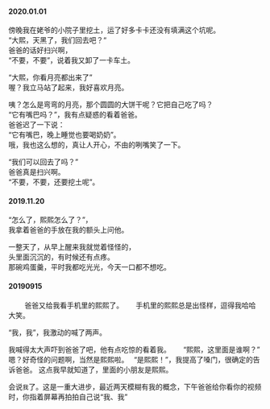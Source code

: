   
#### 2020.01.01  
   
傍晚我在姥爷的小院子里挖土，运了好多卡卡还没有填满这个坑呢。  
“大熙，天黑了，我们回去吧？“  
爸爸的话好扫兴啊，  
“不要，不要”，说着我又卸了一卡车土。
  
“大熙，你看月亮都出来了”  
喔？我立马站了起来，我好喜欢月亮。 
   
咦？怎么是弯弯的月亮，那个圆圆的大饼干呢？它把自己吃了吗？  
“它有嘴巴吗？”，我有点疑惑的看着爸爸。  
爸爸迟了一下说：  
“它有嘴巴，晚上睡觉也要喝奶奶”。  
哦，我也这么想的，真让人开心，不由的咧嘴笑了一下。  
  
“我们可以回去了吗？”  
爸爸真是扫兴啊。  
“不要，不要，还要挖土呢”。  

#### 2019.11.20  
  
“怎么了，熙熙怎么了？”，  
我拿着爸爸的手放在我的额头上问他。  

一整天了，从早上醒来我就觉着怪怪的，    
头里面沉沉的，有时候还有点疼。  
那碗鸡蛋羹，平时我都吃光光，今天一口都不想吃。
  
#### 20190915  
　　
爸爸又给我看手机里的熙熙了。　　
手机里的熙熙总是出怪样，逗得我哈哈大笑。　　
  
“我，我”，我激动的喊了两声。　
  
我喊得太大声吓到爸爸了吧，他有点吃惊的看着我。　　 
“熙熙，这里面是谁啊？”　　
　　
嗯？好奇怪的问题啊，当然是熙熙啦。　
“是熙熙！”，我提高了嗓门，很确定的告诉爸爸。
这点我早就知道了，里面的小朋友是熙熙。


会说`我`了。这是一重大进步，最近两天模糊有我的概念，下午爸爸给你看你的视频时，你指着屏幕再拍拍自己说“我、我”
  

